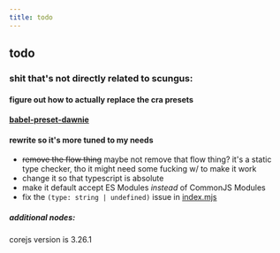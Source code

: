 ```yaml
---
title: todo
---
```


## todo

### shit that's not directly related to scungus&colon;

#### figure out how to actually replace the cra presets

#### [babel-preset-dawnie](packages/babel-preset-dawnie/README.md)

#### rewrite so it's more tuned to my needs

- ~~remove the flow thing~~ maybe not remove that flow thing? it's a static type checker,
  tho it might need some fucking w/ to make it work
- change it so that typescript is absolute
- make it default accept ES Modules *instead* of CommonJS Modules
- fix the `(type: string | undefined)` issue in [index.mjs](./packages/babel-preset-dawnie/index.mjs)

##### additional nodes&colon;

corejs version is 3.26.1
